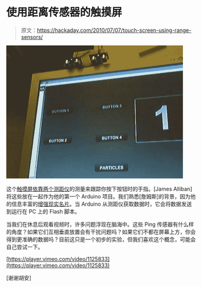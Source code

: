 # 使用距离传感器的触摸屏

> 原文：<https://hackaday.com/2010/07/07/touch-screen-using-range-sensors/>

![](img/058d7b8542b3afde4fd67ffba9313025.png "range-finder-touchscreen")

这个[触摸屏依靠两个测距仪](http://jamesalliban.wordpress.com/2008/06/06/arduino-flash-range-sensor-experiment/)的测量来跟踪你按下按钮时的手指。[James Alliban]将这些放在一起作为他的第一个 Arduino 项目。我们熟悉[詹姆斯]的背景，因为他的信息丰富的[增强现实名片](http://hackaday.com/2009/07/15/augmented-reality-business-card/)。当 Arduino 从测距仪获取数据时，它会将数据发送到运行在 PC 上的 Flash 脚本。

当我们在休息后观看视频时，许多问题浮现在脑海中。这些 Ping 传感器有什么样的角度？如果它们互相垂直放置会有干扰问题吗？如果它们不都在屏幕上方，你会得到更准确的数据吗？目前这只是一个初步的实验，但我们喜欢这个概念，可能会自己尝试一下。

[https://player.vimeo.com/video/1125833](https://player.vimeo.com/video/1125833)

[谢谢胡安]